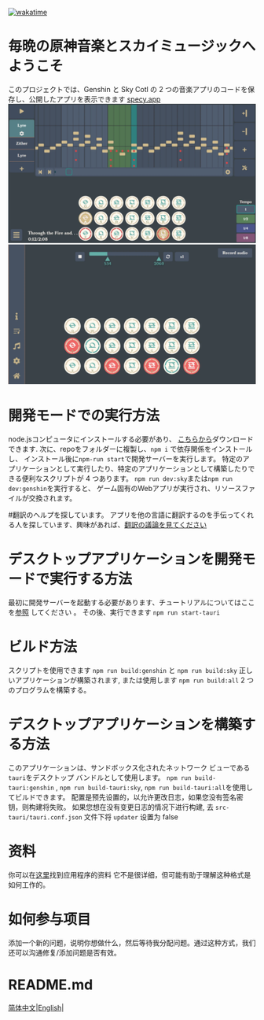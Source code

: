[![wakatime](https://wakatime.com/badge/user/f0147aa6-69b8-4142-806c-050d6fee026e/project/68da356a-cd0b-40cb-996c-0799e406179f.svg)](https://wakatime.com/badge/user/f0147aa6-69b8-4142-806c-050d6fee026e/project/68da356a-cd0b-40cb-996c-0799e406179f)
# 毎晩の原神音楽とスカイミュージックへようこそ
このプロジェクトでは、Genshin と Sky Cotl の 2 つの音楽アプリのコードを保存し、公開したアプリを表示できます [specy.app](https://specy.app)
![Composer](docs/assets/composer.webp)
![Player](docs/assets/player.webp)

# 開発モードでの実行方法
node.jsコンピュータにインストールする必要があり、 [こちらから](https://nodejs.org/en/)ダウンロードできます.
次に、repoをフォルダーに複製し、`npm i` で依存関係をインストールし、
インストール後に`npm-run start`で開発サーバーを実行します。
特定のアプリケーションとして実行したり、特定のアプリケーションとして構築したりできる便利なスクリプトが 4 つあります。
`npm run dev:sky`または`npm run dev:genshin`を実行すると、
ゲーム固有のWebアプリが実行され、リソースファイルが交換されます。

#翻訳のヘルプを探しています。
アプリを他の言語に翻訳するのを手伝ってくれる人を探しています、興味があれば、[翻訳の議論を見てください](https://github.com/Specy/genshin-music/discussions/52)

# デスクトップアプリケーションを開発モードで実行する方法
最初に開発サーバーを起動する必要があります、チュートリアルについてはここを[参照](#how-to-run-in-dev-mode) してください 。
その後、実行できます `npm run start-tauri`

# ビルド方法
スクリプトを使用できます `npm run build:genshin` と `npm run build:sky` 正しいアプリケーションが構築されます, または使用します `npm run build:all` 2 つのプログラムを構築する。

# デスクトップアプリケーションを構築する方法
このアプリケーションは、サンドボックス化されたネットワーク ビューである`tauri`をデスクトップ バンドルとして使用します。
`npm run build-tauri:genshin` , `npm run build-tauri:sky`, `npm run build-tauri:all`を使用してビルドできます。 
配置是预先设置的，以允许更改日志，如果您没有签名密钥，则构建将失败。
如果您想在没有变更日志的情况下进行构建, 去 `src-tauri/tauri.conf.json` 文件下将 `updater` 设置为 false

# 资料
你可以在[这里](https://github.com/Specy/genshin-music/wiki)找到应用程序的资料
它不是很详细，但可能有助于理解这种格式是如何工作的。

# 如何参与项目
添加一个新的问题，说明你想做什么，然后等待我分配问题。通过这种方式，我们还可以沟通修复/添加问题是否有效。

# README.md
<a href="./README-ZH.md">简体中文</a>|<a href="./README.md">English</a>|

